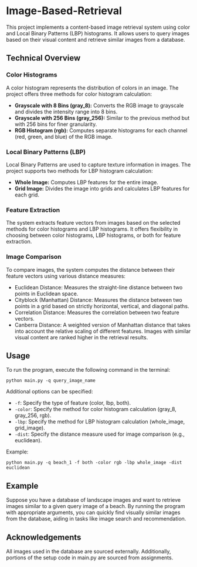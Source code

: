 # Image-Based-Retrieval

This project implements a content-based image retrieval system using color and Local Binary Patterns (LBP) histograms. It allows users to query images based on their visual content and retrieve similar images from a database.

## Technical Overview

### Color Histograms

A color histogram represents the distribution of colors in an image. The project offers three methods for color histogram calculation:
- **Grayscale with 8 Bins (gray_8):** Converts the RGB image to grayscale and divides the intensity range into 8 bins.
- **Grayscale with 256 Bins (gray_256):** Similar to the previous method but with 256 bins for finer granularity.
- **RGB Histogram (rgb):** Computes separate histograms for each channel (red, green, and blue) of the RGB image.

### Local Binary Patterns (LBP)

Local Binary Patterns are used to capture texture information in images. The project supports two methods for LBP histogram calculation:
- **Whole Image:** Computes LBP features for the entire image.
- **Grid Image:** Divides the image into grids and calculates LBP features for each grid.

### Feature Extraction

The system extracts feature vectors from images based on the selected methods for color histograms and LBP histograms. It offers flexibility in choosing between color histograms, LBP histograms, or both for feature extraction.

### Image Comparison

To compare images, the system computes the distance between their feature vectors using various distance measures:

- Euclidean Distance: Measures the straight-line distance between two points in Euclidean space.
- Cityblock (Manhattan) Distance: Measures the distance between two points in a grid based on strictly horizontal, vertical, and diagonal paths.
- Correlation Distance: Measures the correlation between two feature vectors.
- Canberra Distance: A weighted version of Manhattan distance that takes into account the relative scaling of different features.
Images with similar visual content are ranked higher in the retrieval results.

## Usage

To run the program, execute the following command in the terminal:

```
python main.py -q query_image_name
```

Additional options can be specified:
- `-f`: Specify the type of feature (color, lbp, both).
- `-color`: Specify the method for color histogram calculation (gray_8, gray_256, rgb).
- `-lbp`: Specify the method for LBP histogram calculation (whole_image, grid_image).
- `-dist`: Specify the distance measure used for image comparison (e.g., euclidean).

Example:

```
python main.py -q beach_1 -f both -color rgb -lbp whole_image -dist euclidean
```

## Example

Suppose you have a database of landscape images and want to retrieve images similar to a given query image of a beach. By running the program with appropriate arguments, you can quickly find visually similar images from the database, aiding in tasks like image search and recommendation.


## Acknowledgements
All images used in the database are sourced externally. Additionally, portions of the setup code in main.py are sourced from assignments.
